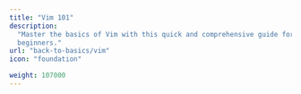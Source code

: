 ```yaml
---
title: "Vim 101"
description:
  "Master the basics of Vim with this quick and comprehensive guide for
  beginners."
url: "back-to-basics/vim"
icon: "foundation"

weight: 107000
---
```

